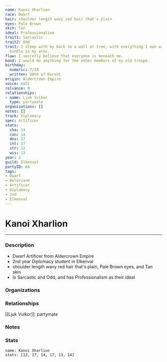 ```yaml
---
name: Kanoi Xharlion
race: Dwarf
hair: shoulder length wavy red hair that's plain
eyes: Pale Brown
skin: Tan
ideal: Professionalism
trait1: Sarcastic
trait2: Odd
trait: I sleep with my back to a wall or tree, with everything I own wrapped in a
  bundle in my arms.
flaw: I secretly believe that everyone is beneath me.
bond: I would do anything for the other members of my old troupe.
birthday:
  numeric: 7/20
  written: 20th of Korent
origin: Aldercrown Empire
voice: null
relvance: 0
relationships:
- name: Ljuk Vulkor
  type: partymate
organizations: []
notes: []
track: Diplomacy
spec: Artificer
stats:
  cha: 14
  con: 14
  dex: 17
  int: 17
  str: 12
  wis: 13
year: 2
guild: Elkenval
partyID: 84
tags:
- Dwarf
- Beleriand
- Artificer
- Diplomacy
- 2nd
- Elkenval
---
```

# Kanoi Xharlion
---
### Description
- Dwarf Artificer from Aldercrown Empire
- 2nd year Diplomacy student in Elkenval
- shoulder length wavy red hair that's plain, Pale Brown eyes, and Tan skin
- Is Sarcastic and Odd, and has Professionalism as their ideal

### Organizations

### Relationships
[[Ljuk Vulkor]]: partymate

### Notes

### Stats
```statblock
name: Kanoi Xharlion
stats: [12, 17, 14, 17, 13, 14]
```